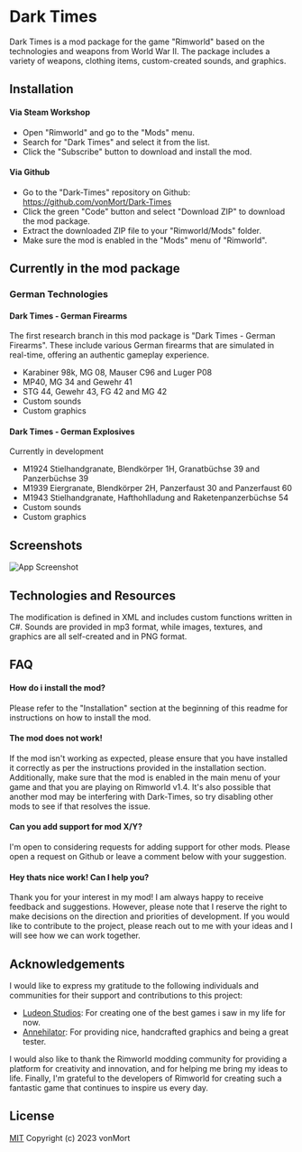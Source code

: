 
# Dark Times

Dark Times is a mod package for the game "Rimworld" based on the technologies and weapons from World War II. The package includes a variety of weapons, clothing items, custom-created sounds, and graphics.
## Installation

#### Via Steam Workshop

+ Open "Rimworld" and go to the "Mods" menu.
+ Search for "Dark Times" and select it from the list.
+ Click the "Subscribe" button to download and install the mod.

#### Via Github

+ Go to the "Dark-Times" repository on Github: https://github.com/vonMort/Dark-Times
+ Click the green "Code" button and select "Download ZIP" to download the mod package.
+ Extract the downloaded ZIP file to your "Rimworld/Mods" folder.
+ Make sure the mod is enabled in the "Mods" menu of "Rimworld".
## Currently in the mod package
### German Technologies
#### Dark Times - German Firearms

The first research branch in this mod package is "Dark Times - German Firearms". These include various German firearms that are simulated in real-time, offering an authentic gameplay experience.

- Karabiner 98k, MG 08, Mauser C96 and Luger P08
- MP40, MG 34 and Gewehr 41
- STG 44, Gewehr 43, FG 42 and MG 42
- Custom sounds
- Custom graphics

#### Dark Times - German Explosives

Currently in development

- M1924 Stielhandgranate, Blendkörper 1H, Granatbüchse 39 and Panzerbüchse 39
- M1939 Eiergranate, Blendkörper 2H, Panzerfaust 30 and Panzerfaust 60
- M1943 Stielhandgranate, Hafthohlladung and Raketenpanzerbüchse 54
- Custom sounds
- Custom graphics
## Screenshots

![App Screenshot](https://via.placeholder.com/468x300?text=App+Screenshot+Here)


## Technologies and Resources

The modification is defined in XML and includes custom functions written in C#. Sounds are provided in mp3 format, while images, textures, and graphics are all self-created and in PNG format.
## FAQ

#### How do i install the mod?

Please refer to the "Installation" section at the beginning of this readme for instructions on how to install the mod.

#### The mod does not work!

If the mod isn't working as expected, please ensure that you have installed it correctly as per the instructions provided in the installation section. Additionally, make sure that the mod is enabled in the main menu of your game and that you are playing on Rimworld v1.4. It's also possible that another mod may be interfering with Dark-Times, so try disabling other mods to see if that resolves the issue.

#### Can you add support for mod X/Y?

I'm open to considering requests for adding support for other mods. Please open a request on Github or leave a comment below with your suggestion.

#### Hey thats nice work! Can I help you?

Thank you for your interest in my mod! I am always happy to receive feedback and suggestions. However, please note that I reserve the right to make decisions on the direction and priorities of development. If you would like to contribute to the project, please reach out to me with your ideas and I will see how we can work together.

## Acknowledgements

I would like to express my gratitude to the following individuals and communities for their support and contributions to this project:

 - [Ludeon Studios](https://ludeon.com/blog/): For creating one of the best games i saw in my life for now.
 - [Annehilator](https://steamcommunity.com/id/annehilator): For providing nice, handcrafted graphics and being a great tester.

I would also like to thank the Rimworld modding community for providing a platform for creativity and innovation, and for helping me bring my ideas to life. Finally, I'm grateful to the developers of Rimworld for creating such a fantastic game that continues to inspire us every day.


## License

[MIT](https://github.com/vonMort/Dark-Times/blob/main/LICENSE)
Copyright (c) 2023 vonMort
